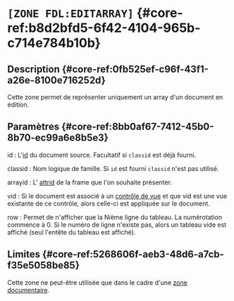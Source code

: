 # `[ZONE FDL:EDITARRAY]` {#core-ref:b8d2bfd5-6f42-4104-965b-c714e784b10b}

## Description  {#core-ref:0fb525ef-c96f-43f1-a26e-8100e716252d}

Cette zone permet de représenter uniquement un array d'un document en 
édition.

## Paramètres {#core-ref:8bb0af67-7412-45b0-8b70-ec99a6e8b5e3}

id
:    L'[id][id_document] du document source. Facultatif si `classid` est déjà
    fourni.

classid
:   Nom logique de famille. Si `id` est fourni `classid` n'est pas utilisé.

arrayid
:   L' [attrid][property] de la frame que l'on souhaite présenter.

vid
:   Si le document est associé à un [contrôle de vue][cdv] et que vid est une 
    vue existante de ce contrôle, alors celle-ci est appliquée sur le document.

row
:   Permet de n'afficher que la Nième ligne du tableau. La numérotation commence
    à 0. Si le numéro de ligne n'existe pas, alors un tableau vide est affiché
    (seul l'entête du tableau est affiché).

## Limites {#core-ref:5268606f-aeb3-48d6-a7cb-f35e5058be85}

Cette zone ne peut-être utilisée que dans le cadre d'une 
[zone documentaire][zoneDocumentaire].

<!-- link -->

[id_document]:      #core-ref:9aa8edfa-2f2a-11e2-aaec-838a12b40353 "Propriété ID"
[property]:         #core-ref:bc3fad86-33cc-11e2-9a69-1bbd9c32b0f2
[MDNtarget]:        https://developer.mozilla.org/en-US/docs/Web/HTML/Element/a "Descriptif de la balise a"
[head]:             #core-ref:12d0c18a-bde3-4488-ab02-a4135d0f51c7
[cdv]:              #core-ref:017f061a-7c12-42f8-aa9b-276cf706e7e0
[zoneDocumentaire]:     #core-ref:49b96dc9-64e9-4f5a-a167-396282625c1e